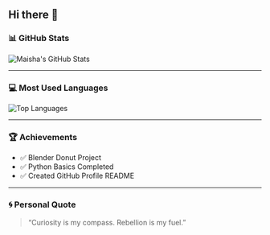 ## Hi there 👋


### 📊 GitHub Stats
![Maisha's GitHub Stats](https://github-readme-stats.vercel.app/api?username=mai-umama&show_icons=true&theme=radical)

---

### 💻 Most Used Languages
![Top Languages](https://github-readme-stats.vercel.app/api/top-langs/?username=mai-umama&layout=compact&theme=radical)

---

### 🏆 Achievements
- ✅ Blender Donut Project  
- ✅ Python Basics Completed  
- ✅ Created GitHub Profile README  

---

### 🌀 Personal Quote
> “Curiosity is my compass. Rebellion is my fuel.”

